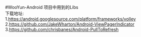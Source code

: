#WooYun-Android
项目中用到的Libs<br>
下载地址:<br>
1.https://android.googlesource.com/platform/frameworks/volley<br>
2.https://github.com/JakeWharton/Android-ViewPagerIndicator<br>
3.https://github.com/chrisbanes/Android-PullToRefresh<br>
